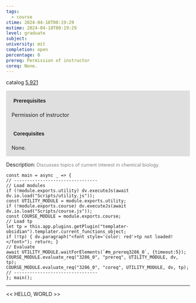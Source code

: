 ```yaml
---
tags:
  - course
ctime: 2024-04-18T00:19:29
mstime: 2024-04-18T00:19:29
level: graduate
subject: 
university: mit
completion: open
percentage: 0
prereq: Permission of instructor
coreq: None.
---
```


catalog [5.921](http://student.mit.edu/catalog/m5b.html#5.921)

<span style="display: block; padding: 15px; background-color: rgb(100, 100, 100, 0.2);"><font id="m_prereq3286_0" style="display: block; font-family: Arial, sans-serif; font-weight: bold; padding: 5px">Prerequisites</font><br><span id="prereq3286_0">Permission of instructor</span></span>
<span style="display: block; padding: 15px; background-color: rgb(100, 100, 100, 0.2);"><font id="m_coreq3286_0" style="display: block; font-family: Arial, sans-serif; font-weight: bold; padding: 5px">Corequisites</font><br><span id="coreq3286_0">None.</span></span>

<font style="">Description:</font>
<font style="color: grey; font-size: 0.8rem;">Discusses topics of current interest in chemical biology.</font>

```dataviewjs
const main = async _ => {
// --------------------------------
// Load modules
if (!module.exports.utility) dv.executeJs(await dv.io.load("Scripts/utility.js"));
const UTILITY_MODULE = module.exports.utility;
if (!module.exports.course) dv.executeJs(await dv.io.load("Scripts/course.js"));
const COURSE_MODULE = module.exports.course;
// Load tp
let tp = this.app.plugins.getPlugin("templater-obsidian").templater.current_functions_object;
if (!tp) { dv.paragraph("<font style='color: red'>tp not loaded!</font>"); return; }
// Evaluate
await UTILITY_MODULE.waitForElements(`#m_prereq3286_0`, {timeout:5});
COURSE_MODULE.evaluate_req("3286_0", "prereq", UTILITY_MODULE, dv, tp);
COURSE_MODULE.evaluate_req("3286_0", "coreq", UTILITY_MODULE, dv, tp);
// --------------------------------
}; main();
```

---

<< HELLO, WORLD >>
